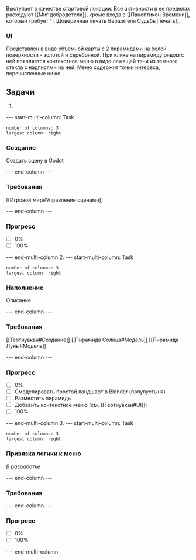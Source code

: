 Выступает в качестве стартовой локации. Все активности в ее пределах расходуют [[Миг добродетели]], кроме входа в [[Паноптикон Времени]], который требует 1 [[Доверенная печать Вершителя Судьбы|печать]].
### UI
Представлен в виде объемной карты с 2 пирамидами на белой поверхности - золотой и серебряной. При клике на пирамиду рядом с ней появляется контекстное меню в виде лежащей тени из темного стекла с надписями на ней. Меню содержит точки интереса, перечисленные ниже.
## Задачи

1.  
--- start-multi-column: Task
```column-settings  
number of columns: 3
largest column: right
```
### Создание
Создать сцену в Godot

--- end-column ---

### Требования
[[Игровой мир#Управление сценами]]

--- end-column ---

### Прогресс
- [ ] 0%
- [ ] 100%

--- end-multi-column
2. 
--- start-multi-column: Task
```column-settings  
number of columns: 3
largest column: right
```
### Наполнение
Описание

--- end-column ---

### Требования
[[Теотиуакан#Создание]]
[[Пирамида Солнца#Модель]]
[[Пирамида Луны#Модель]]

--- end-column ---

### Прогресс
- [ ] 0%
- [ ] Смоделировать простой ландшафт в Blender (полупустыня)
- [ ] Разместить пирамиды
- [ ] Добавить контекстное меню (см. [[Теотиуакан#UI]])
- [ ] 100%

--- end-multi-column
3. 
--- start-multi-column: Task
```column-settings  
number of columns: 3
largest column: right
```
### Привязка логики к меню
*В разработке*

--- end-column ---

### Требования


--- end-column ---

### Прогресс
- [ ] 0%
- [ ] 100%

--- end-multi-column